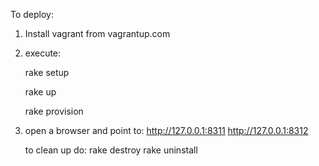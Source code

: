 To deploy:

1. Install vagrant from vagrantup.com
2. execute:

     rake setup

     rake up

     rake provision

4. open a browser and point to:
   http://127.0.0.1:8311
   http://127.0.0.1:8312

   to clean up do:
   rake destroy
   rake uninstall